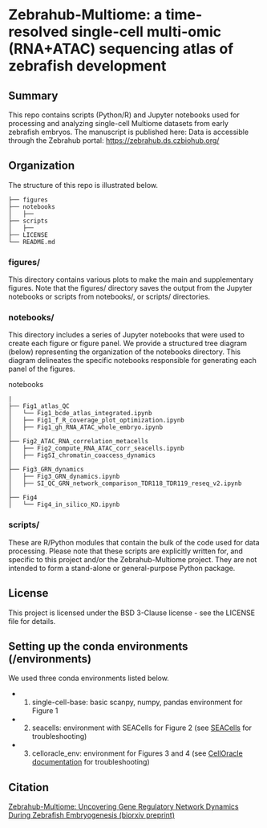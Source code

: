# Zebrahub-Multiome: a time-resolved single-cell multi-omic (RNA+ATAC) sequencing atlas of zebrafish development

## Summary

This repo contains scripts (Python/R) and Jupyter notebooks used for processing and analyzing single-cell Multiome datasets from early zebrafish embryos. 
The manuscript is published here: 
Data is accessible through the Zebrahub portal: https://zebrahub.ds.czbiohub.org/ 


## Organization
The structure of this repo is illustrated below.
```
├── figures 
├── notebooks                 
│   ├── 
├── scripts                 
│   ├── 
├── LICENSE
└── README.md
```

### figures/

This directory contains various plots to make the main and supplementary figures. Note that the figures/ directory saves the output from the Jupyter notebooks or scripts from notebooks/, or scripts/ directories.

### notebooks/

This directory includes a series of Jupyter notebooks that were used to create each figure or figure panel. We provide a structured tree diagram (below) representing the organization of the notebooks directory. This diagram delineates the specific notebooks responsible for generating each panel of the figures.

notebooks
```
|
├── Fig1_atlas_QC
│   └── Fig1_bcde_atlas_integrated.ipynb
│   ├── Fig1_f_R_coverage_plot_optimization.ipynb
│   ├── Fig1_gh_RNA_ATAC_whole_embryo.ipynb
│
├── Fig2_ATAC_RNA_correlation_metacells
│   ├── Fig2_compute_RNA_ATAC_corr_seacells.ipynb 
│   ├── FigSI_chromatin_coaccess_dynamics
│
├── Fig3_GRN_dynamics
│   ├── Fig3_GRN_dynamics.ipynb 
│   ├── SI_QC_GRN_network_comparison_TDR118_TDR119_reseq_v2.ipynb
│
├── Fig4
│   └── Fig4_in_silico_KO.ipynb
```
### scripts/

These are R/Python modules that contain the bulk of the code used for data processing. Please note that these scripts are explicitly written for, and specific to this project and/or the Zebrahub-Multiome project. They are not intended to form a stand-alone or general-purpose Python package.

## License

This project is licensed under the BSD 3-Clause license - see the LICENSE file for details.

## Setting up the conda environments (/environments)
We used three conda environments listed below.
- 1) single-cell-base: basic scanpy, numpy, pandas environment for Figure 1
- 2) seacells: environment with SEACells for Figure 2 (see [SEACells](https://github.com/dpeerlab/SEACells) for troubleshooting)
- 3) celloracle_env:  environment for Figures 3 and 4 (see [CellOracle documentation](https://morris-lab.github.io/CellOracle.documentation/installation/index.html) for troubleshooting)

## Citation
[Zebrahub-Multiome: Uncovering Gene Regulatory Network Dynamics During Zebrafish Embryogenesis (biorxiv preprint)](https://www.biorxiv.org/content/10.1101/2024.10.18.618987v1)

